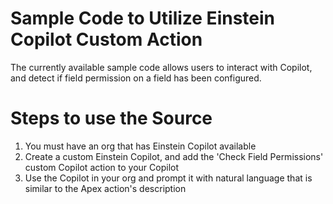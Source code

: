 # Sample Code to Utilize Einstein Copilot Custom Action

The currently available sample code allows users to interact with Copilot, and detect if field permission on a field has been configured.

# Steps to use the Source

1. You must have an org that has Einstein Copilot available
2. Create a custom Einstein Copilot, and add the 'Check Field Permissions' custom Copilot action to your Copilot
3. Use the Copilot in your org and prompt it with natural language that is similar to the Apex action's description
